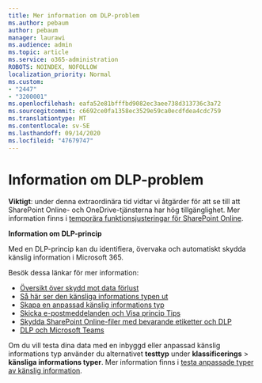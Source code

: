 ```yaml
---
title: Mer information om DLP-problem
ms.author: pebaum
author: pebaum
manager: laurawi
ms.audience: admin
ms.topic: article
ms.service: o365-administration
ROBOTS: NOINDEX, NOFOLLOW
localization_priority: Normal
ms.custom:
- "2447"
- "3200001"
ms.openlocfilehash: eafa52e81bfffbd9082ec3aee738d313736c3a72
ms.sourcegitcommit: c6692ce0fa1358ec3529e59ca0ecdfdea4cdc759
ms.translationtype: MT
ms.contentlocale: sv-SE
ms.lasthandoff: 09/14/2020
ms.locfileid: "47679747"
---
```

# <a name="information-about-dlp-issues"></a>Information om DLP-problem

**Viktigt**: under denna extraordinära tid vidtar vi åtgärder för att se till att SharePoint Online- och OneDrive-tjänsterna har hög tillgänglighet. Mer information finns i [temporära funktionsjusteringar för SharePoint Online](https://aka.ms/ODSPAdjustments).

**Information om DLP-princip**

Med en DLP-princip kan du identifiera, övervaka och automatiskt skydda känslig information i Microsoft 365.

Besök dessa länkar för mer information:

- [Översikt över skydd mot data förlust](https://docs.microsoft.com/microsoft-365/compliance/data-loss-prevention-policies)
- [Så här ser den känsliga informations typen ut](https://docs.microsoft.com/microsoft-365/compliance/sensitive-information-type-entity-definitions)
- [Skapa en anpassad känslig informations typ](https://docs.microsoft.com/microsoft-365/compliance/create-a-custom-sensitive-information-type)
- [Skicka e-postmeddelanden och Visa princip Tips](https://docs.microsoft.com/microsoft-365/compliance/use-notifications-and-policy-tips)
- [Skydda SharePoint Online-filer med bevarande etiketter och DLP](https://docs.microsoft.com/microsoft-365/compliance/protect-sharepoint-online-files-with-office-365-labels-and-dlp)
- [DLP och Microsoft Teams](https://docs.microsoft.com/microsoft-365/compliance/dlp-microsoft-teams)

Om du vill testa dina data med en inbyggd eller anpassad känslig informations typ använder du alternativet **testtyp** under **klassificerings**  >  **känsliga informations typer**. Mer information finns i [testa anpassade typer av känslig information](https://docs.microsoft.com/microsoft-365/compliance/create-a-custom-sensitive-information-type#create-custom-sensitive-information-types-in-the-security--compliance-center).